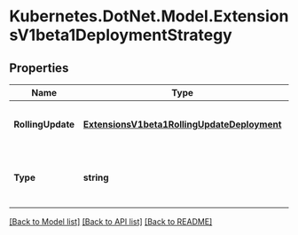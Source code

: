 # Kubernetes.DotNet.Model.ExtensionsV1beta1DeploymentStrategy
## Properties

Name | Type | Description | Notes
------------ | ------------- | ------------- | -------------
**RollingUpdate** | [**ExtensionsV1beta1RollingUpdateDeployment**](ExtensionsV1beta1RollingUpdateDeployment.md) | Rolling update config params. Present only if DeploymentStrategyType &#x3D; RollingUpdate. | [optional] 
**Type** | **string** | Type of deployment. Can be \&quot;Recreate\&quot; or \&quot;RollingUpdate\&quot;. Default is RollingUpdate. | [optional] 

[[Back to Model list]](../README.md#documentation-for-models) [[Back to API list]](../README.md#documentation-for-api-endpoints) [[Back to README]](../README.md)

